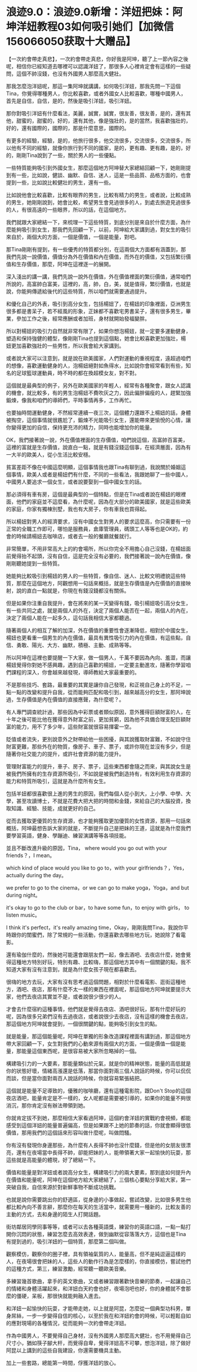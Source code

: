 # 浪迹9.0：浪迹9.0新增：洋妞把妹：阿坤洋妞教程03如何吸引她们【加微信156066050获取十大赠品】

【一次約會帶走真悲】，一次約會帶走真悲，你好我是阿坤，聽了上一節內容之後呢，相信你已經知道去哪裡可以認識洋妞了，那很多人心裡肯定會有這樣的一些疑問，這個不帥沒錢，也沒有外國男人那麼高大健壯。

那我怎麼泡洋妞呢，那這一集阿坤就講講，如何吸引洋妞，那我先問一下這個Tina，你覺得哪種男人，你比較喜歡，或者外國女人比較喜歡，哪種中國男人，首先是自信，自信，是的，然後是吸引洋妞，吸引洋妞。

那你對吸引洋妞有什麼看法，美麗，誠實，誠實，很友善，很友善，是的，還有其他，甜蜜的，甜蜜的，好的，還有其他，像是強壯的，是的當然，我喜歡強壯的，好的，還有國際的，國際的，那是什麼意思，國際的。

有更多的經驗，經驗，是的，他旅行很多，他交流很多，交流很多，交流很多，所以他有不同的經驗，就像你旅行到不同的國家，是的，更有趣、更有趣，是的，好的，剛剛Tina說到了一些，關於男人的一些優點。

一些特質能夠吸引到外國女生，那麼這個地方阿坤替大家總結回顧一下，她剛剛提到有一些，比如說，健談、幽默、自信、迷人，這是一些品質、品格方面的，也會提到一些，比如說比較健壯的男生，還有一些。

比如說他會比較喜歡，比較有眼界的男生，比較有精力的男生，或者說，比較成熟的男生，她剛剛說到，她會比較，希望男生會見過很多的人，到處去旅遊見過很多的人，有很高遠的一些眼界，所以的話，在這個地方。

我們就跟大家總結一下，來梳理一下這些特質，到底分別是來自於什麼方面，為什麼能夠吸引到女生，那我們先回顧一下，以前，阿坤給大家講到過，對女生的吸引來自於，兩個大的方面，一個是價值，一個是能量，對吧。

那Tina剛剛有提到，有一些優秀的特質都分別，在這兩個大方面都有涵蓋到，那我們先說一說價值，價值分為外在價值和內在價值，而外在的價值，又包括繁衍價值和生存價值，那麼，阿坤在這裡逐一的展開。

深入淺出的講一講，我們先說一說外在價值，外在價值裡面的繁衍價值，通常咱們所說的，高富帥白富美，這裡的，高，帥，白，美，就是值得，繁衍價值，也就是說，你能夠傳遞給後代的這些特質，所以咱們就需要通過提升。

和優化自己的外表，吸引到高分女生，包括楊妞了，在楊妞的印象裡面，亞洲男生很多都是書呆子，若不經風的形象，正妹都不喜歡宅男書呆子，還有很多男生，畢業，參加工作之後，經常應酬或者加班，身材就開始發福變胖。

所以對楊妞的吸引力自然就非常有限了，如果你想泡楊妞，就一定要多運動健身，塑造和保持強健的體型，像剛剛Tina也提到這個點，她會比較喜歡更加強壯，楊妞更加喜歡強壯的一些男性，所以我會給大家講到。

或者說大家可以注意到，就是說在歐美國家，人們對運動的重視程度，遠超過咱們的想像，喜歡運動健身的人，泡楊妞絕對如魚得水，比如說你會經常看到有些，知名的足球籃球運動員，時不時的都在換超模女友，對不對。

這個就是最典型的例子，另外在歐美國家的年輕人，經常有各種聚會，跟女人認識的機會，就比較多，有的男生泡楊妞不費吹灰之力，因此偏胖偏瘦的人，趕緊加強鍛煉，像我和咱們的導師們，平時事情再多，工作再忙。

也要抽時間運動健身，不然經常連續一夜三次，這個體力還跟不上楊妞的話，身體被掏空，這個事情就很尷尬了，鍛煉不光能吸引女生，還能帶來更愉悅的心情，讓你變得更加的自信，保持更充沛的精力，同時也能增加你的能量。

OK，我們接著說一說，外在價值裡面的生存價值，咱們說這個，高富帥百富美，這裡的富就是生存價值，說直白一點，就是有錢沒錢這個事，在經濟層面，因為有一大半的歐美人，從小生活比較安穩。

貧富差距不像在中國這麼明顯，這個事情我也跟Tina有聊到過，我說關於婚姻這個事情，歐美人或者是楊妞們有什麼，不同的一些看法，我跟她聊了一些中國人，中國男人要追求一個女生，或者說要娶到一個中國女生的話。

那必須得有車有房，這個是最典型的一個特點，但是在Tina或者說在楊妞的眼裡面，他們的家庭並不這麼看，為什麼呢，因為在大部分的歐美國家，就是這些歐美的家庭，你家有獨棟別墅，我也有大房子，你有車我也買得起。

所以楊妞對男人的經濟要求，沒有中國女生對男人的要求這麼高，你只需要有一份正常的全職工作即可，哪怕是服務員，倉庫管理員，碼頭工人等等也是OK的，約會的時候請楊妞去咖啡店，或者去一般的餐廳就餐就行。

非常簡單，不用非常高大上的約會場所，所以你完全不用擔心自己沒錢，在楊妞面前覺得抬不起頭，沒有自信，這是完全沒有必要的，我們接著說一說內在價值，像剛剛聽她提到一些特質。

她能夠比較吸引到楊妞的男人的一些特質，像自信、迷人、比較文明禮貌這些特質，那麼在這個地方，阿觀想用一句話來概括，就是生存價值是內在價值的直接映射，說的直白一點就是，你現在有錢沒錢都沒有關係。

但是如果你注重自我提升，會在將來的某一天變得有錢，吸引楊妞吸引高分女生，有一些共同之處，就是兩個人的外在，決定了兩個人能否在一起，兩個人的內在，決定了兩個人能在一起多久，這句話我相信大家都聽過。

隨著兩個人的相互了解的加深，外在價值的重要性會逐漸降低，相對於中國女生，楊妞也更看重一個男生的內在價值，最具有異性吸引力的內在價值，有這些點，自信、勇敢、陽光、大方、幽默，積極、主動、成熟等等。

所以阿坤在這裡也要提醒一下大家，做一個男人，千萬不要因為內向、羞澀，而讓楊妞覺得你對她不感興趣，遇到自己喜歡的楊妞，一定要主動進攻，隨著你學習咱們課程的深入，你會越來越發現，導師教給大家最重要的。

不是那些技巧、套路，最重要的其實是讓你自己發現，和正視自己身上的不足，一點一點的改變和提升自我，從而能夠匹配和吸引到，越來越高分的女生，那阿坤說過，生存價值是內在價值的直接應聲，為什麼呢？。

有人專門調查統計過，那些因為中彩票或者類似原因，意外獲得巨額財富的人，在十年之後可能比他在獲得意外財富之前，更加貧窮，因為他不具備合理支配巨額財富的能力，用不了多少年，這些財富就很容易揮霍一空。

貶值或者流失，更別說意外之財帶給他一些困擾，與其說獲取財富難，不如說守住財富更難，那些外在的物質，像房子、車子、票子，或許你現在並沒有多少，但是隨著你社交能力的提升，或許社會資源的能力提升。

管理財富能力的提升，車子、房子、票子，這些東西都會隨之而來，與其說女生是被我們所擁有的生存資源所吸引，不如說是被我們創造持有，有效利用生存資源的能力和特質所吸引，這就是為什麼所有女生。

包括羊妞都很喜歡很上進的男生的原因，我們每個人從小到大，上小學、中學、大學，甚至攻讀博士，不就是花費大把大把的時間和金錢，來給自己的大腦投資，換取知識、經驗、技能，成就更好的自己。

從而去獲取更優質的生存資源，也才能夠獲取更加優質的女性資源，那用一句話來概括，阿坤最想告訴大家的就是，不斷提升自己是把妹的王道，這就是為什麼我們要學習英語，健身、學蹦迪、練習演講等等各項技能。

並且不斷改進升級的原因，Tina， where would you go out with your friends？，I mean。

 which kind of place would you like to go to，with your girlfriends？，Yes， actually during the day。

we prefer to go to the cinema，or we can go to make yoga，Yoga，and but during night。

it's okay to go to the club or bar，to have some fun，to enjoy with girls， to listen music。

I think it's perfect，it's really amazing time，Okay，剛剛我問Tina，我說你平時跟你的閨蜜們，除了常規的一些活動，你還喜歡去哪些地方玩，她說除了看電影。

還有瑜伽什麼的，然後她可能還會跟朋友們一起，像去酒吧、去夜店什麼，她會覺得這種地方特別好玩，特別有趣、比較嗨，那這個地方其中有一個關鍵的點，我不知道大家有沒有注意到，就是為什麼女孩子現在都喜歡去。

很嗨的地方去玩，大家有沒有思考過這個問題，相對於什麼看電影、逛街這種地方，酒吧、夜店，那有什麼不太一樣的東西在裡面呢，那這個地方阿坤就要提示大家，他們去夜店其實並不是，或者說很少很少的人。

才會去什麼宿約這種事情，他們就是覺得去夜店、酒吧很好玩，那有什麼好玩的呢，因為很多兄弟們沒有去過夜店，或者說很少去夜店，沒有這樣的機會去夜店，那這個地方阿坤就會提到，一個很關鍵的點，能夠吸引到女生的點。

就是能量，那這個能量呢，阿坤在單獨的形象改造課程裡面有講到過，那這個地方帶大家回顧一下，女生對我們的心動來源有兩個大的方面，一個是價值一個是能量，那能量這個東西呢，是很容易被大家所忽略掉的一個。

構建吸引力的一大要素，那能量類似於元氣，就是你的精神狀態，能量的高低就是你的狀態好壞，情緒高漲還是低落，那當你面對兩三個人說話的時候，你可以侃侃而談，但是當你面對兩百人說話的時候，你就容易緊張結把。

這個就是能量不足導致的，優雅的咖啡廳，還有這種電影院，跟Don't Stop的這個夜店酒吧，能量肯定是不一樣的，女人呢都是需要被引導的，如果你的能量不夠很消沉，那你肯定沒有辦法帶領到她。

你就肯定拔不到她，那麼相信大家看過阿坤，這個約會洋妞的實戰約會視頻，都能感受到這個洋妞的能量普遍偏高，但是如果跟不上她的節奏的話，你就會顯得很低價值，那用我們的這個話來形容叫做什麼呢，叫做悶騷。

你有沒有發現你身邊那些，為什麼有人長得不帥也沒什麼錢，但是他的女朋友很漂亮，還有在夜場當中長得不帥，卻能把妹的人，能帶領著大家一起愉快的玩耍，那這些就是高能量的體現，好了總結一下。

價值和能量是對洋妞或者說高分女生，構建吸引力的兩大要素，那到底如何提升內在價值和能量呢，阿坤在這個地方給大家總結了，三個核心要點分享給大家，第一突破自我，自信來源於對新鮮事物不斷成功挑戰。

也就是說你需要跳出你的舒適區，從身邊的小事做起，嘗試改變，比如很多男生他都比較內向不善言辭，那麼你在每天的生活當中，就需要用一種新的，比較友善的主動的方式，去和身邊的陌生人打開話題。

街坊鄰居同學同事等等，或者可以去各種英語獎，練習你的英語口語，一點一點打開你沉悶的狀態，練習怎麼去高效表達，做到幽默從容落落大方，這個也是Tina有提到過的，吸引洋妞的一個特質，那麼第二個叫做。

觀察模仿，觀察你的圈子裡，具有領袖氣質的人，能量高，但不是純逗逼這樣的人，在夜場很會把妹的人，這些人的動作行為是怎麼樣的，你直接模仿，嘗試他們的這種方式，第三，練習激勵，經常聽一聽歐美音樂。

多練習幾首歌曲，拿手的英文歌曲，又或者練習跟著歡快音樂的節奏，一起讓自己的情緒和身體活躍起來，和洋妞白天約會也好，夜場泡吧也好，你的身體就不會那麼的僵硬，呆板，那很快就能夠融入進去。

和洋妞一起愉快的玩耍，才能帶走她，以上就是阿昆，怎麼從一個典型功科男，單身屌絲，一步一步變得自信的核心，以至於我在和洋妞約會的時候，可以輕鬆自如的應對現場的各種情況，從而能夠一次約會帶走洋妞。

作為中國男人，不要覺得自己身材，沒有外國男人那麼高大健壯，也不用覺得自己尺寸小，猶如筷子腳大杆，而覺得自卑，覺得洋妞高不可攀，想泡洋妞，除了做好阿昆以上講到的這些自我建設，你還需要機具主動。

加上一些套路，總能第一時間，俘獲洋妞的放心。